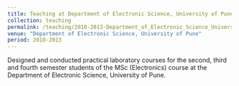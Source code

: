 ```yaml
---
title: Teaching at Department of Electronic Science, University of Pune
collection: teaching
permalink: /teaching/2010-2013-Department_of_Electronic_Science_University_of_Pune
venue: "Department of Electronic Science, University of Pune"
period: 2010-2013   
---
```


Designed and conducted practical laboratory courses for the second, third and fourth semester students of the MSc (Electronics) course at the Department of Electronic Science, University of Pune.                                  
